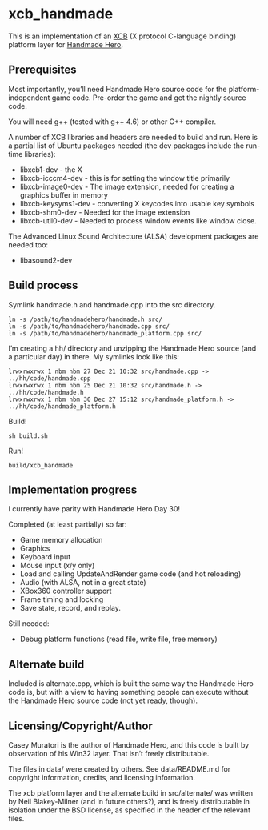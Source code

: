 xcb_handmade
============

This is an implementation of an [XCB](http://xcb.freedesktop.org/) (X protocol
C-language binding) platform layer for [Handmade Hero](http://handmadehero.org/).

Prerequisites
-------------

Most importantly, you’ll need Handmade Hero source code for the
platform-independent game code.  Pre-order the game and get the nightly source
code.

You will need g++ (tested with g++ 4.6) or other C++ compiler.

A number of XCB libraries and headers are needed to build and run.  Here is a
partial list of Ubuntu packages needed (the dev packages include the run-time
libraries):

* libxcb1-dev - the X 
* libxcb-icccm4-dev - this is for setting the window title primarily
* libxcb-image0-dev - The image extension, needed for creating a graphics
  buffer in memory
* libxcb-keysyms1-dev - converting X keycodes into usable key symbols
* libxcb-shm0-dev - Needed for the image extension
* libxcb-util0-dev - Needed to process window events like window close.

The Advanced Linux Sound Architecture (ALSA) development packages are needed
too:

* libasound2-dev

Build process
-------------

Symlink handmade.h and handmade.cpp into the src directory.

    ln -s /path/to/handmadehero/handmade.h src/
    ln -s /path/to/handmadehero/handmade.cpp src/
    ln -s /path/to/handmadehero/handmade_platform.cpp src/

I’m creating a hh/ directory and unzipping the Handmade Hero source (and a
particular day) in there.  My symlinks look like this:

    lrwxrwxrwx 1 nbm nbm 27 Dec 21 10:32 src/handmade.cpp -> ../hh/code/handmade.cpp
    lrwxrwxrwx 1 nbm nbm 25 Dec 21 10:32 src/handmade.h -> ../hh/code/handmade.h
    lrwxrwxrwx 1 nbm nbm 30 Dec 27 15:12 src/handmade_platform.h -> ../hh/code/handmade_platform.h

Build!

    sh build.sh

Run!

    build/xcb_handmade

Implementation progress
-----------------------

I currently have parity with Handmade Hero Day 30!

Completed (at least partially) so far:

* Game memory allocation
* Graphics
* Keyboard input
* Mouse input (x/y only)
* Load and calling UpdateAndRender game code (and hot reloading)
* Audio (with ALSA, not in a great state)
* XBox360 controller support
* Frame timing and locking
* Save state, record, and replay.

Still needed:

* Debug platform functions (read file, write file, free memory)

Alternate build
---------------

Included is alternate.cpp, which is built the same way the Handmade Hero code
is, but with a view to having something people can execute without the
Handmade Hero source code (not yet ready, though).

Licensing/Copyright/Author
--------------------------

Casey Muratori is the author of Handmade Hero, and this code is built by
observation of his Win32 layer.  That isn’t freely distributable.

The files in data/ were created by others.  See data/README.md for copyright
information, credits, and licensing information.

The xcb platform layer and the alternate build in src/alternate/ was written by
Neil Blakey-Milner (and in future others?), and is freely distributable in
isolation under the BSD license, as specified in the header of the relevant
files.


